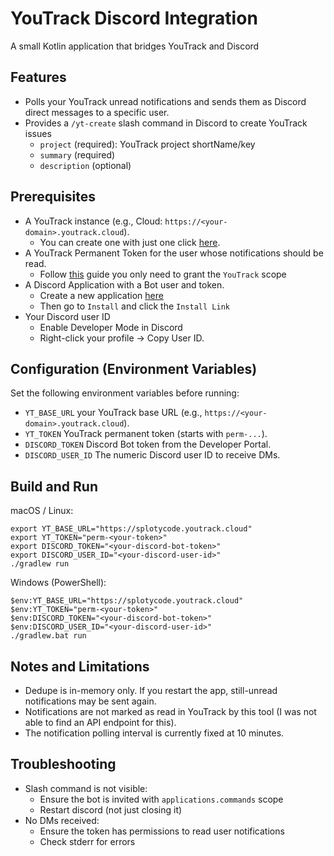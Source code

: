 # YouTrack Discord Integration

A small Kotlin application that bridges YouTrack and Discord

## Features
- Polls your YouTrack unread notifications and sends them as Discord direct messages to a specific user.
- Provides a `/yt-create` slash command in Discord to create YouTrack issues
  - `project` (required): YouTrack project shortName/key
  - `summary` (required)
  - `description` (optional)

## Prerequisites
- A YouTrack instance (e.g., Cloud: `https://<your-domain>.youtrack.cloud`).
  - You can create one with just one click [here](https://www.jetbrains.com/de-de/youtrack/).
- A YouTrack Permanent Token for the user whose notifications should be read.
  - Follow [this](https://www.jetbrains.com/help/youtrack/server/manage-permanent-token.html#delete-permanent-token) guide you only need to grant the `YouTrack` scope
- A Discord Application with a Bot user and token.
  - Create a new application [here](https://discord.com/developers/applications?new_application=true)
  - Then go to `Install` and click the `Install Link`
- Your Discord user ID
  - Enable Developer Mode in Discord
  - Right-click your profile → Copy User ID.

## Configuration (Environment Variables)
Set the following environment variables before running:
- `YT_BASE_URL` your YouTrack base URL (e.g., `https://<your-domain>.youtrack.cloud`).
- `YT_TOKEN` YouTrack permanent token (starts with `perm-...`).
- `DISCORD_TOKEN` Discord Bot token from the Developer Portal.
- `DISCORD_USER_ID` The numeric Discord user ID to receive DMs.

## Build and Run

macOS / Linux:
```
export YT_BASE_URL="https://splotycode.youtrack.cloud"
export YT_TOKEN="perm-<your-token>"
export DISCORD_TOKEN="<your-discord-bot-token>"
export DISCORD_USER_ID="<your-discord-user-id>"
./gradlew run
```

Windows (PowerShell):
```
$env:YT_BASE_URL="https://splotycode.youtrack.cloud"
$env:YT_TOKEN="perm-<your-token>"
$env:DISCORD_TOKEN="<your-discord-bot-token>"
$env:DISCORD_USER_ID="<your-discord-user-id>"
./gradlew.bat run
```

## Notes and Limitations
- Dedupe is in-memory only. If you restart the app, still-unread notifications may be sent again.
- Notifications are not marked as read in YouTrack by this tool (I was not able to find an API endpoint for this).
- The notification polling interval is currently fixed at 10 minutes.

## Troubleshooting
- Slash command is not visible:
  - Ensure the bot is invited with `applications.commands` scope
  - Restart discord (not just closing it)
- No DMs received:
  - Ensure the token has permissions to read user notifications
  - Check stderr for errors

